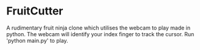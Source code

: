 # FruitCutter
A rudimentary fruit ninja clone which utilises the webcam to play made in python. The webcam will identify your index finger to track the cursor. Run 'python main.py' to play.
